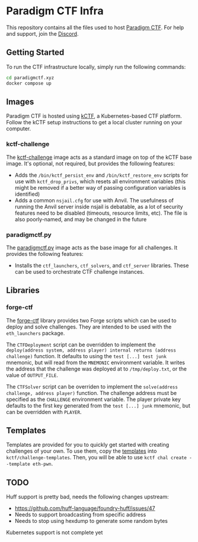 # Paradigm CTF Infra

This repository contains all the files used to host [Paradigm CTF](https://ctf.paradigm.xyz). For help and support, join the [Discord](https://discord.gg/J2PwXQG7qR).

## Getting Started

To run the CTF infrastructure locally, simply run the following commands:

```bash
cd paradigmctf.xyz
docker compose up
```

## Images

Paradigm CTF is hosted using [kCTF](https://google.github.io/kctf/), a Kubernetes-based CTF platform. Follow the kCTF setup instructions to get a local cluster running on your computer.

### kctf-challenge
The [kctf-challenge](/kctf-challenge/) image acts as a standard image on top of the kCTF base image. It's optional, not required, but provides the following features:
- Adds the `/bin/kctf_persist_env` and `/bin/kctf_restore_env` scripts for use with `kctf_drop_privs`, which resets all environment variables (this might be removed if a better way of passing configuration variables is identified)
- Adds a common `nsjail.cfg` for use with Anvil. The usefulness of running the Anvil server inside nsjail is debatable, as a lot of security features need to be disabled (timeouts, resource limits, etc). The file is also poorly-named, and may be changed in the future

### paradigmctf.py
The [paradigmctf.py](/paradigmctf.py/) image acts as the base image for all challenges. It provides the following features:
- Installs the `ctf_launchers`, `ctf_solvers`, and `ctf_server` libraries. These can be used to orchestrate CTF challenge instances.

## Libraries

### forge-ctf
The [forge-ctf](/forge-ctf/) library provides two Forge scripts which can be used to deploy and solve challenges. They are intended to be used with the `eth_launchers` package.

The `CTFDeployment` script can be overridden to implement the `deploy(address system, address player) internal returns (address challenge)` function. It defaults to using the `test [...] test junk` mnemonic, but will read from the `MNEMONIC` environment variable. It writes the address that the challenge was deployed at to `/tmp/deploy.txt`, or the value of `OUTPUT_FILE`.

The `CTFSolver` script can be overriden to implement the `solve(address challenge, address player)` function. The challenge address must be specified as the `CHALLENGE` environment variable. The player private key defaults to the first key generated from the `test [...] junk` mnemonic, but can be overridden with `PLAYER`.

## Templates

Templates are provided for you to quickly get started with creating challenges of your own. To use them, copy the [templates](/templates/) into `kctf/challenge-templates`. Then, you will be able to use `kctf chal create --template eth-pwn`.

## TODO
Huff support is pretty bad, needs the following changes upstream:
- https://github.com/huff-language/foundry-huff/issues/47
- Needs to support broadcasting from specific address
- Needs to stop using hexdump to generate some random bytes

Kubernetes support is not complete yet

